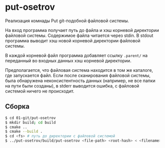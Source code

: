 # put-osetrov

Реализация комнады Put git-подобной файловой системы.

На вход программа получает путь до файла и хэш корневой директории файловой системы. Содержимое файла читается через stdin. В stdout программа выводит хэш новой корневой директории файловой системы.

В каждой корневой файл программа добавляет ссылку `.parent/` на переданный во входных данных хэш корневой директории.

Предполагается, что файловая система находится в том же каталоге, где запускается файл. Если после сканирования файловой системы, была обнаружена неконсистентность данных (например, не все папки на пути были созданы), в stderr выводится ошибка, с файловой системой ничего не происходит.

## Сборка
```bash
$ cd 01-git/put-osetrov
$ mkdir build; cd build
$ cmake ..
$ cmake --build .
$ cd <fs> # путь до директории с файловой системой
$ ../put-osetrov/build/put-osetrov <file-path> <root-hash> < <filename>
```
